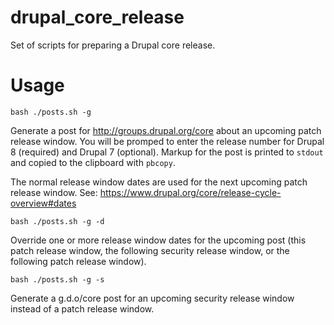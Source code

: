 # drupal_core_release
Set of scripts for preparing a Drupal core release.

Usage
=====

`bash ./posts.sh -g`

Generate a post for http://groups.drupal.org/core about an upcoming patch release window. You will be promped to enter the release number for Drupal 8 (required) and Drupal 7 (optional). Markup for the post is printed to `stdout` and copied to the clipboard with `pbcopy`.

The normal release window dates are used for the next upcoming patch release window. See: https://www.drupal.org/core/release-cycle-overview#dates

`bash ./posts.sh -g -d`

Override one or more release window dates for the upcoming post (this patch release window, the following security release window, or the following patch release window).

`bash ./posts.sh -g -s`

Generate a g.d.o/core post for an upcoming security release window instead of a patch release window.

